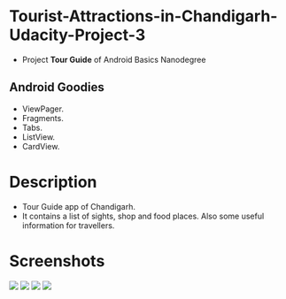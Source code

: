 # Tourist-Attractions-in-Chandigarh-Udacity-Project-3

- Project **Tour Guide** of Android Basics Nanodegree

## Android Goodies
- ViewPager. 
- Fragments.
- Tabs.
- ListView.
- CardView.

# Description
- Tour Guide app of Chandigarh.
- It contains a list of sights, shop and food places. Also some useful information for travellers.

# Screenshots
![](https://github.com/kartik-soni/Tourist-Attractions-in-Chandigarh-Udacity-Project-3/blob/master/app/Screenshot%201.PNG)
![](https://github.com/kartik-soni/Tourist-Attractions-in-Chandigarh-Udacity-Project-3/blob/master/app/Screenshot%202.PNG)
![](https://github.com/kartik-soni/Tourist-Attractions-in-Chandigarh-Udacity-Project-3/blob/master/app/Screenshot%203.PNG)
![](https://github.com/kartik-soni/Tourist-Attractions-in-Chandigarh-Udacity-Project-3/blob/master/app/Screenshot%204.PNG)
